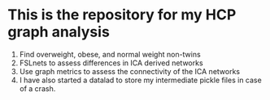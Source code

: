# This is the repository for my HCP graph analysis
1. Find overweight, obese, and normal weight non-twins
2. FSLnets to assess differences in ICA derived networks
3. Use graph metrics to assess the connectivity of the ICA networks
4. I have also started a datalad to store my intermediate pickle files in case of a crash.

